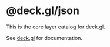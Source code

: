 # @deck.gl/json

This is the core layer catalog for deck.gl.

See [deck.gl](http://deck.gl) for documentation.
